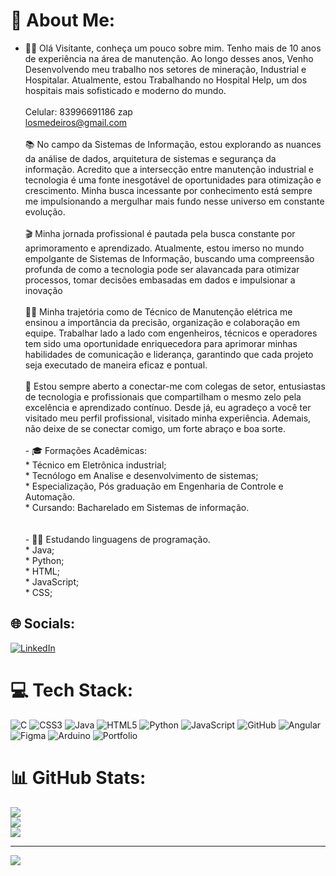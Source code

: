 # 💫 About Me:
- 👨‍💻 Olá Visitante, conheça um pouco sobre mim. Tenho mais de 10 anos de experiência na área de manutenção. Ao longo desses anos, Venho Desenvolvendo meu trabalho nos setores de mineração, Industrial e Hospitalar. Atualmente, estou Trabalhando no Hospital Help, um dos hospitais mais sofisticado e moderno do mundo. <br><br>Celular: 83996691186 zap<br>losmedeiros@gmail.com <br><br>📚 No campo da Sistemas de Informação, estou explorando as nuances da análise de dados, arquitetura de sistemas e segurança da informação. Acredito que a intersecção entre manutenção industrial e tecnologia é uma fonte inesgotável de oportunidades para otimização e crescimento. Minha busca incessante por conhecimento está sempre me impulsionando a mergulhar mais fundo nesse universo em constante evolução.<br><br>🎬 Minha jornada profissional é pautada pela busca constante por aprimoramento e aprendizado. Atualmente, estou imerso no mundo empolgante de Sistemas de Informação, buscando uma compreensão profunda de como a tecnologia pode ser alavancada para otimizar processos, tomar decisões embasadas em dados e impulsionar a inovação<br><br>👨‍🔧 Minha trajetória como de Técnico de Manutenção elétrica me ensinou a importância da precisão, organização e colaboração em equipe. Trabalhar lado a lado com engenheiros, técnicos e operadores tem sido uma oportunidade enriquecedora para aprimorar minhas habilidades de comunicação e liderança, garantindo que cada projeto seja executado de maneira eficaz e pontual.<br><br>🤝 Estou sempre aberto a conectar-me com colegas de setor, entusiastas de tecnologia e profissionais que compartilham o mesmo zelo pela excelência e aprendizado contínuo. Desde já, eu agradeço a você ter visitado meu perfil profissional, visitado minha experiência. Ademais, não deixe de se conectar comigo, um forte abraço e boa sorte.<br><br>- 🎓 Formações Acadêmicas:<br>* Técnico em Eletrônica industrial;<br>* Tecnólogo em Analise e desenvolvimento de sistemas;<br>* Especialização, Pós graduação em Engenharia de Controle e Automação.<br>* Cursando: Bacharelado em Sistemas de informação.<br><br><br>- 👨‍💻 Estudando linguagens de programação.<br>* Java;<br>* Python;<br>* HTML;<br>* JavaScript;<br>* CSS;


## 🌐 Socials:
[![LinkedIn](https://img.shields.io/badge/LinkedIn-%230077B5.svg?logo=linkedin&logoColor=white)](https://linkedin.com/in/www.linkedin.com/in/losmedeiros) 

# 💻 Tech Stack:
![C](https://img.shields.io/badge/c-%2300599C.svg?style=plastic&logo=c&logoColor=white) ![CSS3](https://img.shields.io/badge/css3-%231572B6.svg?style=plastic&logo=css3&logoColor=white) ![Java](https://img.shields.io/badge/java-%23ED8B00.svg?style=plastic&logo=java&logoColor=white) ![HTML5](https://img.shields.io/badge/html5-%23E34F26.svg?style=plastic&logo=html5&logoColor=white) ![Python](https://img.shields.io/badge/python-3670A0?style=plastic&logo=python&logoColor=ffdd54) ![JavaScript](https://img.shields.io/badge/javascript-%23323330.svg?style=plastic&logo=javascript&logoColor=%23F7DF1E) ![GitHub](https://img.shields.io/badge/GitHub-%23121011.svg?style=plastic&logo=github&logoColor=white) ![Angular](https://img.shields.io/badge/angular-%23DD0031.svg?style=plastic&logo=angular&logoColor=white) 	![Figma](https://img.shields.io/badge/figma-%23F24E1E.svg?style=plastic&logo=figma&logoColor=white) ![Arduino](https://img.shields.io/badge/-Arduino-00979D?style=plastic&logo=Arduino&logoColor=white) ![Portfolio](https://img.shields.io/badge/Portfolio-%23000000.svg?style=plastic&logo=firefox&logoColor=#FF7139)
# 📊 GitHub Stats:
![](https://github-readme-stats.vercel.app/api?username=losmedeiros&theme=nightowl&hide_border=false&include_all_commits=false&count_private=false)<br/>
![](https://github-readme-streak-stats.herokuapp.com/?user=losmedeiros&theme=nightowl&hide_border=false)<br/>
![](https://github-readme-stats.vercel.app/api/top-langs/?username=losmedeiros&theme=nightowl&hide_border=false&include_all_commits=false&count_private=false&layout=compact)

---
[![](https://visitcount.itsvg.in/api?id=losmedeiros&icon=2&color=0)](https://visitcount.itsvg.in)

<!-- Proudly created with GPRM ( https://gprm.itsvg.in ) -->